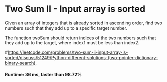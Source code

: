 # Two Sum II - Input array is sorted

Given an array of integers that is already sorted in ascending order, find two numbers such that they add up to a specific target number.

The function twoSum should return indices of the two numbers such that they add up to the target, where index1 must be less than index2.

#https://leetcode.com/problems/two-sum-ii-input-array-is-sorted/discuss/51249/Python-different-solutions-(two-pointer-dictionary-binary-search).

#### Runtime: 36 ms, faster than 98.72%

